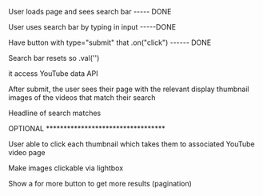 User loads page and sees search bar ----- DONE

User uses search bar by typing in input -----DONE

Have button with type="submit" that .on("click") ------ DONE

Search bar resets so .val('')

it access YouTube data API

After submit, the user sees their page with the relevant display thumbnail images of the videos that match their search



Headline of search matches

OPTIONAL **********************************

User able to click each thumbnail which takes them to associated YouTube video page

Make images clickable via lightbox

Show a for more button to get more results (pagination)

